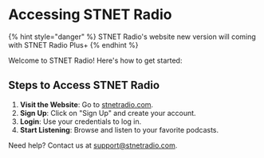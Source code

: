 # Accessing STNET Radio

{% hint style="danger" %}
STNET Radio's website new version will coming with STNET Radio Plus+
{% endhint %}

Welcome to STNET Radio! Here's how to get started:

## Steps to Access STNET Radio

1. **Visit the Website**: Go to [stnetradio.com](https://stnetradio.com).
2. **Sign Up**: Click on "Sign Up" and create your account.
3. **Login**: Use your credentials to log in.
4. **Start Listening**: Browse and listen to your favorite podcasts.

Need help? Contact us at [support@stnetradio.com](mailto:support@stnetradio.com).
